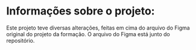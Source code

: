 # Informações sobre o projeto:
Este projeto teve diversas alterações, feitas em cima do arquivo do Figma original do projeto da formação.
O arquivo do Figma está junto do repositório.
